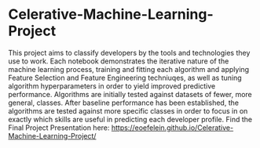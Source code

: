 # Celerative-Machine-Learning-Project
This project aims to classify developers by the tools and technologies they use to work. Each notebook demonstrates the iterative nature of the machine learning process, training and fitting each algorithm and applying Feature Selection and Feature Engineering techniuqes, as well as tuning algorithm hyperparameters in order to yield improved predictive performance. Algorithms are initially tested against datasets of fewer, more general, classes. After baseline performance has been established, the algorithms are tested against more specific classes in order to focus in on exactly which skills are useful in predicting each developer profile.
Find the Final Project Presentation here: https://eoefelein.github.io/Celerative-Machine-Learning-Project/
